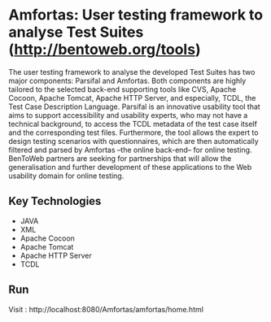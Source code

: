 # Amfortas: User testing framework to analyse Test Suites (http://bentoweb.org/tools)

The user testing framework to analyse the developed Test Suites has two major components: Parsifal and Amfortas. Both components are highly tailored to the selected back-end supporting tools like CVS, Apache Cocoon, Apache Tomcat, Apache HTTP Server, and especially, TCDL, the Test Case Description Language. Parsifal is an innovative usability tool that aims to support accessibility and usability experts, who may not have a technical background, to access the TCDL metadata of the test case itself and the corresponding test files. Furthermore, the tool allows the expert to design testing scenarios with questionnaires, which are then automatically filtered and parsed by Amfortas –the online back-end– for online testing. BenToWeb partners are seeking for partnerships that will allow the generalisation and further development of these applications to the Web usability domain for online testing.

## Key Technologies
+ JAVA
+ XML
+ Apache Cocoon
+ Apache Tomcat
+ Apache HTTP Server
+ TCDL

## Run
Visit : http://localhost:8080/Amfortas/amfortas/home.html



 
